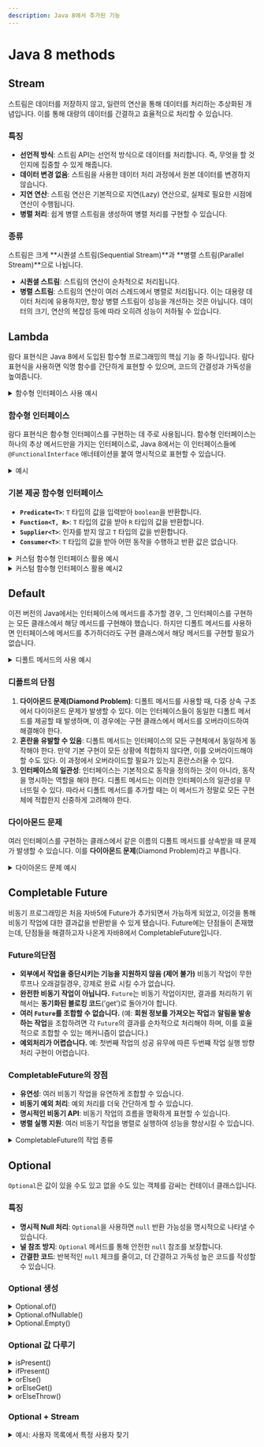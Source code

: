 ```yaml
---
description: Java 8에서 추가된 기능
---
```


# Java 8 methods

## Stream

스트림은 데이터를 저장하지 않고, 일련의 연산을 통해 데이터를 처리하는 추상화된 개념입니다. 이를 통해 대량의 데이터를 간결하고 효율적으로 처리할 수 있습니다.

### 특징

* **선언적 방식**: 스트림 API는 선언적 방식으로 데이터를 처리합니다. 즉, 무엇을 할 것인지에 집중할 수 있게 해줍니다.
* **데이터 변경 없음**: 스트림을 사용한 데이터 처리 과정에서 원본 데이터를 변경하지 않습니다.
* **지연 연산**: 스트림 연산은 기본적으로 지연(Lazy) 연산으로, 실제로 필요한 시점에 연산이 수행됩니다.
* **병렬 처리**: 쉽게 병렬 스트림을 생성하여 병렬 처리를 구현할 수 있습니다.

### 종류

스트림은 크게 \*\*시퀀셜 스트림(Sequential Stream)\*\*과 \*\*병렬 스트림(Parallel Stream)\*\*으로 나뉩니다.

* **시퀀셜 스트림**: 스트림의 연산이 순차적으로 처리됩니다.
* **병렬 스트림**: 스트림의 연산이 여러 스레드에서 병렬로 처리됩니다. 이는 대용량 데이터 처리에 유용하지만, 항상 병렬 스트림이 성능을 개선하는 것은 아닙니다. 데이터의 크기, 연산의 복잡성 등에 따라 오히려 성능이 저하될 수 있습니다.



## Lambda

람다 표현식은 Java 8에서 도입된 함수형 프로그래밍의 핵심 기능 중 하나입니다. 람다 표현식을 사용하면 익명 함수를 간단하게 표현할 수 있으며, 코드의 간결성과 가독성을 높여줍니다.

<details>

<summary>함수형 인터페이스 사용 예시</summary>

```java
Predicate<Integer> isPositive = (n) -> n > 0;

System.out.println(isPositive.test(5));  // true
System.out.println(isPositive.test(-3)); // false
```

이 경우, `isPositive`는 `Predicate<Integer>` 타입의 변수입니다. 이는 하나의 `Integer`를 받아서 `boolean` 값을 반환하는 람다 표현식을 참조합니다.

</details>

### 함수형 인터페이스

람다 표현식은 함수형 인터페이스를 구현하는 데 주로 사용됩니다. 함수형 인터페이스는 하나의 추상 메서드만을 가지는 인터페이스로, Java 8에서는 이 인터페이스들에 `@FunctionalInterface` 애너테이션을 붙여 명시적으로 표현할 수 있습니다.

<details>

<summary>예시</summary>

```java
@FunctionalInterface
interface MyFunction {
    void apply();
}
```

</details>

### 기본 제공 함수형 인터페이스

* **`Predicate<T>`**: `T` 타입의 값을 입력받아 `boolean`을 반환합니다.
* **`Function<T, R>`**: `T` 타입의 값을 받아 `R` 타입의 값을 반환합니다.
* **`Supplier<T>`**: 인자를 받지 않고 `T` 타입의 값을 반환합니다.
* **`Consumer<T>`**: `T` 타입의 값을 받아 어떤 동작을 수행하고 반환 값은 없습니다.

<details>

<summary>커스텀 함수형 인터페이스 활용 예시</summary>

```java
@FunctionalInterface
interface MyPredicate<T> {
    boolean test(T t);
}

public class FunctionalInterfaceExample {
    public static void main(String[] args) {
        MyPredicate<Integer> isEven = n -> n % 2 == 0;

        System.out.println(isEven.test(4)); // 출력: true
        System.out.println(isEven.test(5)); // 출력: false
    }
}
```

이 예제에서는 `MyPredicate` 함수형 인터페이스를 사용하여 숫자가 짝수인지 여부를 검사하는 람다 표현식을 작성하였습니다.

</details>

<details>

<summary>커스텀 함수형 인터페이스 활용 예시2</summary>

```java
import java.util.Arrays;
import java.util.List;
import java.util.function.Predicate;
import java.util.stream.Collectors;

class User {
    private String name;
    private int age;

    public User(String name, int age) {
        this.name = name;
        this.age = age;
    }

    public String getName() {
        return name;
    }

    public int getAge() {
        return age;
    }

    @Override
    public String toString() {
        return "User{name='" + name + "', age=" + age + '}';
    }
}

@FunctionalInterface
interface UserPredicate {
    boolean test(User user);
}

public class CustomFunctionalInterfaceExample {
    public static void main(String[] args) {
        List<User> users = Arrays.asList(
            new User("Alice", 23),
            new User("Bob", 17),
            new User("Anna", 25),
            new User("Charlie", 19)
        );

        // 나이가 18세 이상인지 검사
        UserPredicate isAdult = user -> user.getAge() >= 18;

        // 이름이 'A'로 시작하는지 검사
        UserPredicate startsWithA = user -> user.getName().startsWith("A");

        // 두 조건을 결합하여 검사
        List<User> filteredUsers = users.stream()
            .filter(user -> isAdult.test(user) && startsWithA.test(user))
            .collect(Collectors.toList());

        System.out.println(filteredUsers);
        // 출력: [User{name='Alice', age=23}, User{name='Anna', age=25}]
    }
}
```

* **User 클래스**: 사용자의 `name`과 `age`를 가지고 있는 간단한 데이터 클래스입니다.
* **UserPredicate 함수형 인터페이스**: `User` 객체를 받아 특정 조건을 테스트하는 함수형 인터페이스입니다.
* **isAdult 및 startsWithA**: 각각 나이가 18세 이상인지, 이름이 'A'로 시작하는지를 검사하는 두 개의 람다 표현식입니다.
* **필터링 및 수집**: 스트림 API를 사용해 사용자 리스트에서 두 가지 조건을 모두 만족하는 사용자만 필터링한 후 리스트로 수집합니다.

</details>



## Default

이전 버전의 Java에서는 인터페이스에 메서드를 추가할 경우, 그 인터페이스를 구현하는 모든 클래스에서 해당 메서드를 구현해야 했습니다. 하지만 디폴트 메서드를 사용하면 인터페이스에 메서드를 추가하더라도 구현 클래스에서 해당 메서드를 구현할 필요가 없습니다.

<details>

<summary>디폴트 메서드의 사용 예시</summary>

```java
interface Vehicle {
    default void start() {
        System.out.println("Vehicle is starting");
    }
}

class Car implements Vehicle {
    // Car 클래스는 start 메서드를 구현하지 않아도, Vehicle 인터페이스의 기본 구현을 사용합니다.
}

public class DefaultMethodExample {
    public static void main(String[] args) {
        Car car = new Car();
        car.start(); // 출력: Vehicle is starting
    }
}
```

이 예제에서 `Vehicle` 인터페이스는 `start`라는 디폴트 메서드를 가지고 있습니다. `Car` 클래스는 이 인터페이스를 구현하면서 `start` 메서드를 별도로 구현하지 않았지만, `Vehicle` 인터페이스의 디폴트 메서드를 사용할 수 있습니다.

</details>

### 디폴트의 단점

1. **다이아몬드 문제(Diamond Problem)**: 디폴트 메서드를 사용할 때, 다중 상속 구조에서 다이아몬드 문제가 발생할 수 있다. 이는 인터페이스들이 동일한 디폴트 메서드를 제공할 때 발생하며, 이 경우에는 구현 클래스에서 메서드를 오버라이드하여 해결해야 한다.
2. **혼란을 유발할 수 있음**: 디폴트 메서드는 인터페이스의 모든 구현체에서 동일하게 동작해야 한다. 만약 기본 구현이 모든 상황에 적합하지 않다면, 이를 오버라이드해야 할 수도 있다. 이 과정에서 오버라이드할 필요가 있는지 혼란스러울 수 있다.
3. **인터페이스의 일관성**: 인터페이스는 기본적으로 동작을 정의하는 것이 아니라, 동작을 명시하는 역할을 해야 한다. 디폴트 메서드는 이러한 인터페이스의 일관성을 무너뜨릴 수 있다. 따라서 디폴트 메서드를 추가할 때는 이 메서드가 정말로 모든 구현체에 적합한지 신중하게 고려해야 한다.

### 다이아몬드 문제

여러 인터페이스를 구현하는 클래스에서 같은 이름의 디폴트 메서드를 상속받을 때 문제가 발생할 수 있습니다. 이를 **다이아몬드 문제**(Diamond Problem)라고 부릅니다.

<details>

<summary>다이아몬드 문제 예시</summary>

```java
interface InterfaceA {
    default void hello() {
        System.out.println("Hello from InterfaceA");
    }
}

interface InterfaceB {
    default void hello() {
        System.out.println("Hello from InterfaceB");
    }
}

public class DiamondProblemExample implements InterfaceA, InterfaceB {
    public void hello() {
        InterfaceA.super.hello(); // InterfaceA의 hello 메서드 호출
    }

    public static void main(String[] args) {
        DiamondProblemExample example = new DiamondProblemExample();
        example.hello(); // 출력: Hello from InterfaceA
    }
}
```

이 예제에서 `DiamondProblemExample` 클래스는 `InterfaceA`와 `InterfaceB` 모두의 `hello` 메서드를 상속받습니다. 하지만, 두 인터페이스에서 동일한 메서드 이름을 사용하기 때문에 충돌이 발생합니다. 이를 해결하기 위해 특정 인터페이스의 메서드를 호출하도록 명시해야 합니다.

</details>



## Completable Future

비동기 프로그래밍은 처음 자바5에 Future가 추가되면서 가능하게 되었고, 이것을 통해 비동기 작업에 대한 결과값을 반환받을 수 있게 됐습니다. Future에는 단점들이 존재했는데, 단점들을 해결하고자 나온게 자바8에서 CompletableFuture입니다.

### Future의단점

* **외부에서 작업을 중단시키는 기능을 지원하지 않음 (제어 불가)** 비동기 작업이 무한루프나 오래걸릴경우, 강제로 완료 시킬 수가 없습니다.
* **완전한 비동기 작업이 아닙니다.** `Future`는 비동기 작업이지만, 결과를 처리하기 위해서는 **동기화된 블로킹 코드**(’get’)로 돌아가야 합니다.
* **여러 `Future`를 조합할 수 없습니다.** (예: **회원 정보를 가져오는 작업**과 **알림을 발송하는 작업**을 조합하려면 각 `Future`의 결과를 순차적으로 처리해야 하며, 이를 효율적으로 조합할 수 있는 메커니즘이 없습니다.)
* **예외처리가 어렵습니다.** 예: 첫번째 작업의 성공 유무에 따른 두번쨰 작업 실행 방향 처리 구현이 어렵습니다.

### CompletableFuture의 장점

* **유연성**: 여러 비동기 작업을 유연하게 조합할 수 있습니다.
* **비동기 예외 처리**: 예외 처리를 더욱 간단하게 할 수 있습니다.
* **명시적인 비동기 API**: 비동기 작업의 흐름을 명확하게 표현할 수 있습니다.
* **병렬 실행 지원**: 여러 비동기 작업을 병렬로 실행하여 성능을 향상시킬 수 있습니다.

<details>

<summary>CompletableFuture의 작업 종류</summary>

비동기 작업 실행, 작업 콜백, 작업 조합, 예외처리가 있습니다.

* 비동기 작업 실행
  * `runAsync(Runnable)` - 반환 값이 없는 비동기 작업을 실행합니다.
  * `supplyAsync(Supplier<U>)` - 반환 값이 있는 비동기 작업을 실행합니다.

<!---->

* 작업 콜백
  * `thenApply(Function<T, U>)` - 결과를 받아서 다른 결과로 변환합니다.
  * `thenAccept(Consumer<T>)` - 결과를 받아서 소비합니다. 반환 값은 없습니다.
  * `thenRun(Runnable)` - 결과를 받지 않고 단순히 실행합니다.

<!---->

* 작업 조합
  * `thenCompose(Function<T, CompletionStage<U>>)` 이전 작업의 결과를 받아서 새로운 비동기 작업을 실행합니다.
  * `thenCombine(CompletionStage<U>, BiFunction<T, U, V>)` - 두 개의 비동기 작업 결과를 조합합니다.
  * `allOf(CompletableFuture<?>...)` - 여러 비동기 작업을 모두 완료할 때까지 기다립니다.
  * `anyOf(CompletableFuture<?>...)` - 여러 비동기 작업 중 하나라도 완료되면 결과를 반환합니다.

<!---->

* 예외 처리
  * `exceptionally(Function<Throwable, T>)` - 예외가 발생했을 때 기본값을 반환하거나, 예외를 처리합니다.
  * `handle(BiFunction<T, Throwable, U>)` - 정상 결과와 예외를 모두 처리할 수 있습니다.
  * `handleAsync(BiFunction<T, Throwable, U>)` - 비동기적으로 정상 결과와 예외를 모두 처리할 수 있습니다.

</details>



## Optional

`Optional`은 값이 있을 수도 있고 없을 수도 있는 객체를 감싸는 컨테이너 클래스입니다.

### 특징

* **명시적 Null 처리**: `Optional`을 사용하면 `null` 반환 가능성을 명시적으로 나타낼 수 있습니다.
* **널 참조 방지**: `Optional` 메서드를 통해 안전한 `null` 참조를 보장합니다.
* **간결한 코드**: 반복적인 `null` 체크를 줄이고, 더 간결하고 가독성 높은 코드를 작성할 수 있습니다.

### Optional 생성

<details>

<summary>Optional.of()</summary>

`Optional.of()`는 `null`이 아닌 값을 감쌉니다. 만약 `null` 값을 전달하면 `NullPointerException`이 발생합니다.

```java
String name = "John";
Optional<String> optionalName = Optional.of(name);
```

</details>

<details>

<summary>Optional.ofNullable()</summary>

`Optional.ofNullable()`는 값이 `null`일 수도 있고, 아닐 수도 있는 경우에 사용됩니다. `null` 값이 전달되면 빈 `Optional` 객체(`Optional.empty()`)를 반환합니다.

```java
String name = null;
Optional<String> optionalName = Optional.ofNullable(name);
```

</details>

<details>

<summary>Optional.Empty()</summary>

`Optional.empty()`는 값이 없는 빈 `Optional` 객체를 반환합니다.

```java
Optional<String> emptyOptional = Optional.empty();
```

</details>

### Optional 값 다루기

<details>

<summary>isPresent()</summary>

`isPresent()` 메서드는 `Optional` 객체에 값이 존재하는지 확인합니다. 값이 존재하는 경우 `true`를 반환하며, `get()` 메서드를 통해 값을 가져올 수 있습니다. 그러나 `get()` 메서드는 값이 없을 경우 `NoSuchElementException`을 발생시키므로, 반드시 `isPresent()`로 값이 있는지 먼저 확인해야 합니다.

```java
Optional<String> optionalName = Optional.of("John");

if (optionalName.isPresent()) {
    System.out.println(optionalName.get()); // 출력: John
}
```

</details>

<details>

<summary>ifPresent()</summary>

`ifPresent()` 메서드는 값이 존재하는 경우에만 특정 동작을 수행할 수 있습니다. 값이 없을 때는 아무 작업도 하지 않습니다.

```java
optionalName.ifPresent(name -> System.out.println("Name: " + name));
 // 출력: Name: John
```

</details>

<details>

<summary>orElse()</summary>

`orElse()` 메서드는 `Optional` 객체에 값이 없을 경우 제공된 기본 값을 반환합니다.

```java
String name = optionalName.orElse("Default Name");
System.out.println(name); // 출력: John

Optional<String> emptyOptional = Optional.empty();
String defaultName = emptyOptional.orElse("Default Name");
System.out.println(defaultName); // 출력: Default Name
```

</details>

<details>

<summary>orElseGet()</summary>

`orElseGet()` 메서드는 `Optional`에 값이 없을 경우 기본 값을 제공하는 `Supplier`를 실행합니다. `orElse()`와의 차이점은 기본 값을 계산하는 비용이 높은 경우, `orElseGet()`을 사용하여 지연 평가(lazy evaluation)를 할 수 있다는 점입니다.

```java
String name = optionalName.orElseGet(() -> "Default Name");
```

</details>

<details>

<summary>orElseThrow()</summary>

`orElseThrow()` 메서드는 값이 없을 경우 예외를 발생시킵니다.

```java
String name = optionalName.orElseThrow(() -> new IllegalArgumentException("Name not found"));
```

</details>

### Optional + Stream

<details>

<summary>예시: 사용자 목록에서 특정 사용자 찾기</summary>

```java
import java.util.Arrays;
import java.util.List;
import java.util.Optional;

class User {
    private String name;
    private int age;

    public User(String name, int age) {
        this.name = name;
        this.age = age;
    }

    public String getName() {
        return name;
    }

    public int getAge() {
        return age;
    }
}

public class OptionalStreamExample {
    public static void main(String[] args) {
        List<User> users = Arrays.asList(
            new User("John", 25),
            new User("Jane", 22),
            new User("Jack", 28)
        );

        Optional<User> user = users.stream()
            .filter(u -> "Jane".equals(u.getName()))
            .findFirst();

        user.ifPresent(u -> System.out.println("User found: " + u.getName())); // 출력: User found: Jane
    }
}
```

</details>
